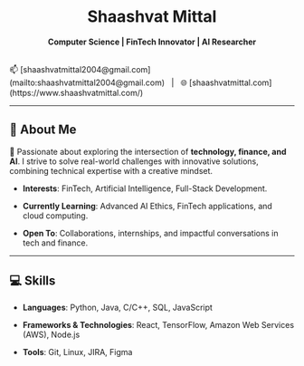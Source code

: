 <div align="center">

# Shaashvat Mittal

**Computer Science | FinTech Innovator | AI Researcher**

</div>

<br>
📫 [shaashvatmittal2004@gmail.com](mailto:shaashvatmittal2004@gmail.com) &nbsp; | &nbsp; 🌐 [shaashvatmittal.com](https://www.shaashvatmittal.com/)

---

## 👋 About Me

🚀 Passionate about exploring the intersection of **technology, finance, and AI**. I strive to solve real-world challenges with innovative solutions, combining technical expertise with a creative mindset.

- **Interests**: FinTech, Artificial Intelligence, Full-Stack Development.
 
- **Currently Learning**: Advanced AI Ethics, FinTech applications, and cloud computing.
 
- **Open To**: Collaborations, internships, and impactful conversations in tech and finance.

---

## 💻 Skills

- **Languages**: Python, Java, C/C++, SQL, JavaScript
  
- **Frameworks & Technologies**: React, TensorFlow, Amazon Web Services (AWS), Node.js
   
- **Tools**: Git, Linux, JIRA, Figma
